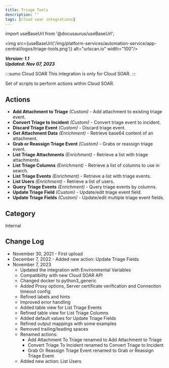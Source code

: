 ```yaml
---
title: Triage Tools
description: ''
tags: [cloud soar integrations]
---
```

import useBaseUrl from '@docusaurus/useBaseUrl';

<img src={useBaseUrl('/img/platform-services/automation-service/app-central/logos/triage-tools.png')} alt="urlscan.io" width="100"/>

***Version: 1.1  
Updated: Nov 07, 2023***

:::sumo Cloud SOAR
This integration is only for Cloud SOAR.
:::

Set of scripts to perform actions within Cloud SOAR.

## Actions

* **Add Attachment to Triage** *(Custom)* - Add attachment to existing triage event.
* **Convert Triage to Incident** *(Custom)* - Convert triage event to incident.
* **Discard Triage Event** *(Custom)* - Discard triage event.
* **Get Attachment Data** *(Enrichment)* - Retrieve base64 content of an attachment.
* **Grab or Reassign Triage Event** *(Custom)* - Grabs or reassign triage event.
* **List Triage Attachments** *(Enrichment)* - Retrieve a list with triage attachments.
* **List Triage Columns** *(Enrichment)* - Retrieve a list of columns to use in search.
* **List Triage Events** *(Enrichment)* - Retrieve a list with triage events.
* **List Users** *(Enrichment)* - Retrieve a list of users.
* **Query Triage Events** *(Enrichment)* - Query triage events by columns.
* **Update Triage Field** *(Custom)* - Update/edit triage event field.
* **Update Triage Fields** *(Custom)* - Update/edit multiple triage event fields.

## Category

Internal

## Change Log

* November 30, 2021 - First upload
* December 7, 2022 - Added new action: Update Triage Fields
* November 7, 2023
	+ Updated the integration with Environmental Variables
	+ Compatibility with new Cloud SOAR API
	+ Changed docker to python3\_generic
	+ Added Proxy options, Server certificate verification and Connection timeout config
	+ Refined labels and hints
	+ Improved error handling
	+ Added table view for List Triage Events
	+ Refined table view for List Triage Columns
	+ Added default values for Update Triage Fields
	+ Refined output mappings with some examples
	+ Removed trailing/leading spaces
	+ Renamed actions:
		- Add Attachment To Triage renamed to Add Attachment to Triage
		- Convert Triage To Incident renamed to Convert Triage to Incident
		- Grab Or Reassign Triage Event renamed to Grab or Reassign Triage Event
	+ Added new action: List Users
